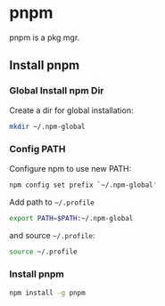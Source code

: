 
# pnpm

pnpm is a pkg mgr.

## Install pnpm

### Global Install npm Dir

Create a dir for global installation:

```bash
mkdir ~/.npm-global
```

### Config PATH

Configure npm to use new PATH:

```bash
npm config set prefix `~/.npm-global'
```

Add path to `~/.profile`

```bash
export PATH=$PATH:~/.npm-global
```

and source `~/.profile`:

```bash
source ~/.profile
```

### Install pnpm

```bash
npm install -g pnpm
```
